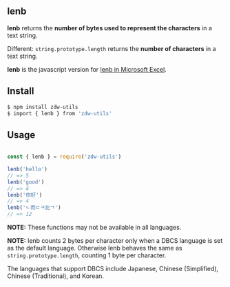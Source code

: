 ## lenb

**lenb** returns the **number of bytes used to represent the characters** in a text string.

Different: `string.prototype.length` returns the **number of characters** in a text string.

**lenb** is the javascript version for [lenb in Microsoft Excel](https://support.office.com/en-ie/article/len-lenb-functions-29236f94-cedc-429d-affd-b5e33d2c67cb).

<!--  -->

## Install

```bash
$ npm install zdw-utils
$ import { lenb } from 'zdw-utils'
```

## Usage

```js

const { lenb } = require('zdw-utils')

lenb('hello')
// => 5
lenb('good')
// => 4
lenb('你好')
// => 4
lenb('ㄴ而ㄷㅋ比ㄱ')
// => 12
```

**NOTE:** These functions may not be available in all languages.

**NOTE:** lenb counts 2 bytes per character only when a DBCS language is set as the default language. Otherwise lenb behaves the same as `string.prototype.length`, counting 1 byte per character.

The languages that support DBCS include Japanese, Chinese (Simplified), Chinese (Traditional), and Korean.

<!-- [travis-image]: https://travis-ci.org/stevemao/left-pad.svg?branch=master
[travis-url]: https://travis-ci.org/stevemao/left-pad -->